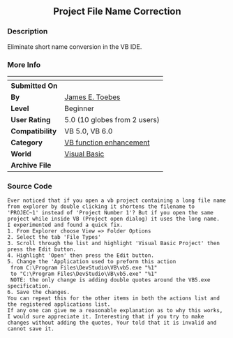﻿<div align="center">

## Project File Name Correction


</div>

### Description

Eliminate short name conversion in the VB IDE.
 
### More Info
 


<span>             |<span>
---                |---
**Submitted On**   |
**By**             |[James E\. Toebes](https://github.com/Planet-Source-Code/PSCIndex/blob/master/ByAuthor/james-e-toebes.md)
**Level**          |Beginner
**User Rating**    |5.0 (10 globes from 2 users)
**Compatibility**  |VB 5\.0, VB 6\.0
**Category**       |[VB function enhancement](https://github.com/Planet-Source-Code/PSCIndex/blob/master/ByCategory/vb-function-enhancement__1-25.md)
**World**          |[Visual Basic](https://github.com/Planet-Source-Code/PSCIndex/blob/master/ByWorld/visual-basic.md)
**Archive File**   |[](https://github.com/Planet-Source-Code/james-e-toebes-project-file-name-correction__1-8777/archive/master.zip)





### Source Code

```
Ever noticed that if you open a vb project containing a long file name from explorer by double clicking it shortens the filename to 'PROJEC~1' instead of 'Project Number 1'? But if you open the same project while inside VB (Project open dialog) it uses the long name.
I experimented and found a quick fix.
1. From Explorer choose View => Folder Options
2. Select the tab 'File Types'
3. Scroll through the list and highlight 'Visual Basic Project' then press the Edit button.
4. Highlight 'Open' then press the Edit button.
5. Change the 'Application used to preform this action
 from C:\Program Files\DevStudio\VB\vb5.exe "%1"
 to "C:\Program Files\DevStudio\VB\vb5.exe" "%1"
 NOTE: the only change is adding double quotes around the VB5.exe specification.
6. Save the changes.
You can repeat this for the other items in both the actions list and the registered applications list.
If any one can give me a reasonable explanation as to why this works, I would sure appreciate it. Interesting that if you try to make changes without adding the quotes, Your told that it is invalid and cannot save it.
```

